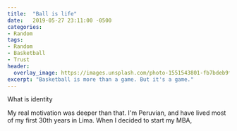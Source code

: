 ```yaml
---
title:  "Ball is life"
date:   2019-05-27 23:11:00 -0500
categories:
- Random
tags:
- Random
- Basketball
- Trust
header:
  overlay_image: https://images.unsplash.com/photo-1551543801-fb7bdeb9fc4a?ixlib=rb-1.2.1&ixid=eyJhcHBfaWQiOjEyMDd9&auto=format&fit=crop&w=934&q=80
excerpt: "Basketball is more than a game. But it's a game."
---
```


What is identity

My real motivation was deeper than that. I'm Peruvian, and have lived most of my first 30th years in Lima. When I decided to start my MBA,
